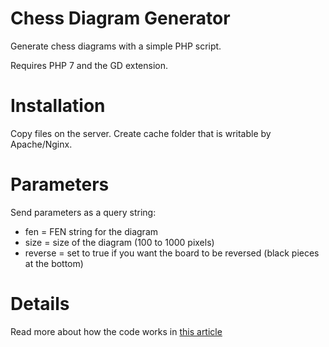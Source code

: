 # Chess Diagram Generator
Generate chess diagrams with a simple PHP script.

Requires PHP 7 and the GD extension.

# Installation

Copy files on the server. Create cache folder that is writable by Apache/Nginx.

# Parameters

Send parameters as a query string:
* fen = FEN string for the diagram
* size = size of the diagram (100 to 1000 pixels)
* reverse = set to true if you want the board to be reversed (black pieces at the bottom)

# Details

Read more about how the code works in [this article](https://www.media-division.com/how-to-create-chess-diagrams-with-php/)
